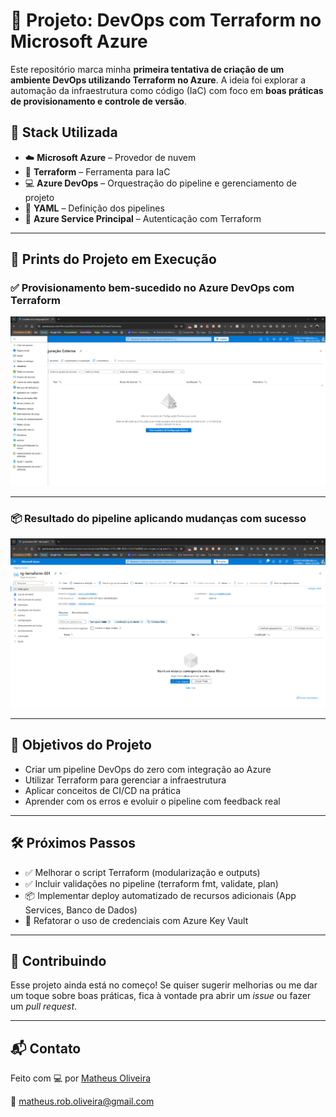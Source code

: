 # 🚀 Projeto: DevOps com Terraform no Microsoft Azure

Este repositório marca minha **primeira tentativa de criação de um ambiente DevOps utilizando Terraform no Azure**. A ideia foi explorar a automação da infraestrutura como código (IaC) com foco em **boas práticas de provisionamento e controle de versão**.

## 🧱 Stack Utilizada

- ☁️ **Microsoft Azure** – Provedor de nuvem
- 🔧 **Terraform** – Ferramenta para IaC
- 💻 **Azure DevOps** – Orquestração do pipeline e gerenciamento de projeto
- 📄 **YAML** – Definição dos pipelines
- 🔐 **Azure Service Principal** – Autenticação com Terraform

---

## 📸 Prints do Projeto em Execução

### ✅ Provisionamento bem-sucedido no Azure DevOps com Terraform

![Pipeline Terraform](https://github.com/eumatoliveira/Primeira-tentativa-de-Terraform-DevOps/blob/main/Screenshot%202025-04-08%20115039.png)

---

### 📦 Resultado do pipeline aplicando mudanças com sucesso

![Terraform Apply](https://github.com/eumatoliveira/Primeira-tentativa-de-Terraform-DevOps/blob/main/Screenshot%202025-04-08%20115136.png)

---

## 🎯 Objetivos do Projeto

- Criar um pipeline DevOps do zero com integração ao Azure
- Utilizar Terraform para gerenciar a infraestrutura
- Aplicar conceitos de CI/CD na prática
- Aprender com os erros e evoluir o pipeline com feedback real

---

## 🛠️ Próximos Passos

- ✅ Melhorar o script Terraform (modularização e outputs)
- ✅ Incluir validações no pipeline (terraform fmt, validate, plan)
- 📦 Implementar deploy automatizado de recursos adicionais (App Services, Banco de Dados)
- 🔐 Refatorar o uso de credenciais com Azure Key Vault

---

## 🤝 Contribuindo

Esse projeto ainda está no começo! Se quiser sugerir melhorias ou me dar um toque sobre boas práticas, fica à vontade pra abrir um _issue_ ou fazer um _pull request_.

---

## 📬 Contato

Feito com 💻 por [Matheus Oliveira](https://www.linkedin.com/in/matheus-oliveira-souzaa/)

📧 matheus.rob.oliveira@gmail.com  

